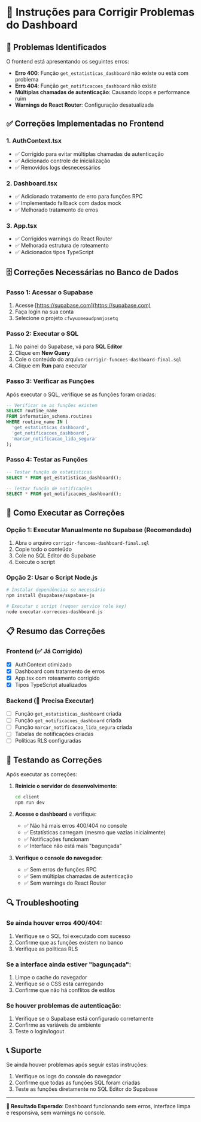 # 🔧 Instruções para Corrigir Problemas do Dashboard

## 🚨 Problemas Identificados

O frontend está apresentando os seguintes erros:
- **Erro 400**: Função `get_estatisticas_dashboard` não existe ou está com problema
- **Erro 404**: Função `get_notificacoes_dashboard` não existe
- **Múltiplas chamadas de autenticação**: Causando loops e performance ruim
- **Warnings do React Router**: Configuração desatualizada

## ✅ Correções Implementadas no Frontend

### 1. AuthContext.tsx
- ✅ Corrigido para evitar múltiplas chamadas de autenticação
- ✅ Adicionado controle de inicialização
- ✅ Removidos logs desnecessários

### 2. Dashboard.tsx
- ✅ Adicionado tratamento de erro para funções RPC
- ✅ Implementado fallback com dados mock
- ✅ Melhorado tratamento de erros

### 3. App.tsx
- ✅ Corrigidos warnings do React Router
- ✅ Melhorada estrutura de roteamento
- ✅ Adicionados tipos TypeScript

## 🗄️ Correções Necessárias no Banco de Dados

### Passo 1: Acessar o Supabase
1. Acesse [https://supabase.com](https://supabase.com)
2. Faça login na sua conta
3. Selecione o projeto `cfwyuomeaudpnmjosetq`

### Passo 2: Executar o SQL
1. No painel do Supabase, vá para **SQL Editor**
2. Clique em **New Query**
3. Cole o conteúdo do arquivo `corrigir-funcoes-dashboard-final.sql`
4. Clique em **Run** para executar

### Passo 3: Verificar as Funções
Após executar o SQL, verifique se as funções foram criadas:

```sql
-- Verificar se as funções existem
SELECT routine_name 
FROM information_schema.routines 
WHERE routine_name IN (
  'get_estatisticas_dashboard',
  'get_notificacoes_dashboard',
  'marcar_notificacao_lida_segura'
);
```

### Passo 4: Testar as Funções
```sql
-- Testar função de estatísticas
SELECT * FROM get_estatisticas_dashboard();

-- Testar função de notificações
SELECT * FROM get_notificacoes_dashboard();
```

## 🚀 Como Executar as Correções

### Opção 1: Executar Manualmente no Supabase (Recomendado)
1. Abra o arquivo `corrigir-funcoes-dashboard-final.sql`
2. Copie todo o conteúdo
3. Cole no SQL Editor do Supabase
4. Execute o script

### Opção 2: Usar o Script Node.js
```bash
# Instalar dependências se necessário
npm install @supabase/supabase-js

# Executar o script (requer service role key)
node executar-correcoes-dashboard.js
```

## 📋 Resumo das Correções

### Frontend (✅ Já Corrigido)
- [x] AuthContext otimizado
- [x] Dashboard com tratamento de erros
- [x] App.tsx com roteamento corrigido
- [x] Tipos TypeScript atualizados

### Backend (🔄 Precisa Executar)
- [ ] Função `get_estatisticas_dashboard` criada
- [ ] Função `get_notificacoes_dashboard` criada
- [ ] Função `marcar_notificacao_lida_segura` criada
- [ ] Tabelas de notificações criadas
- [ ] Políticas RLS configuradas

## 🧪 Testando as Correções

Após executar as correções:

1. **Reinicie o servidor de desenvolvimento**:
   ```bash
   cd client
   npm run dev
   ```

2. **Acesse o dashboard** e verifique:
   - ✅ Não há mais erros 400/404 no console
   - ✅ Estatísticas carregam (mesmo que vazias inicialmente)
   - ✅ Notificações funcionam
   - ✅ Interface não está mais "bagunçada"

3. **Verifique o console do navegador**:
   - ✅ Sem erros de funções RPC
   - ✅ Sem múltiplas chamadas de autenticação
   - ✅ Sem warnings do React Router

## 🔍 Troubleshooting

### Se ainda houver erros 400/404:
1. Verifique se o SQL foi executado com sucesso
2. Confirme que as funções existem no banco
3. Verifique as políticas RLS

### Se a interface ainda estiver "bagunçada":
1. Limpe o cache do navegador
2. Verifique se o CSS está carregando
3. Confirme que não há conflitos de estilos

### Se houver problemas de autenticação:
1. Verifique se o Supabase está configurado corretamente
2. Confirme as variáveis de ambiente
3. Teste o login/logout

## 📞 Suporte

Se ainda houver problemas após seguir estas instruções:
1. Verifique os logs do console do navegador
2. Confirme que todas as funções SQL foram criadas
3. Teste as funções diretamente no SQL Editor do Supabase

---

**🎯 Resultado Esperado**: Dashboard funcionando sem erros, interface limpa e responsiva, sem warnings no console.

